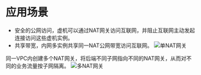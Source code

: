 # 应用场景


- 安全的公网访问，虚机可以通过NAT网关访问互联网，并阻止互联网主动发起连接访问这些虚机实例。
- 共享带宽，内网多实例共享同一NAT公网带宽访问互联网。
![单NAT网关](../../../../image/Networking/Nat-Gateway/nat-1.png)


同一VPC内创建多个NAT网关，将后端不同子网指向不同的NAT网关，从而对不同的业务流量按子网隔离。
![多NAT网关](../../../../image/Networking/Nat-Gateway/nat-2.png)
